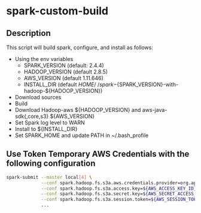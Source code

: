 # spark-custom-build
## Description
This script will build spark, configure, and install as follows:
- Using the env variables 
  * SPARK_VERSION (default: 2.4.4)
  * HADOOP_VERSION (default 2.8.5)
  * AWS_VERSION (default 1.11.646)
  * INSTALL_DIR (default $HOME/~/spark-${SPARK_VERSION}-with-hadoop-${HADOOP_VERSION})
- Download sources
- Build
- Download Hadoop-aws ${HADOOP_VERSION} and aws-java-sdk{,core,s3} ${AWS_VERSION}
- Set Spark log level to WARN
- Install to ${INSTALL_DIR}
- Set SPARK_HOME and update PATH in ~/.bash_profile

## Use Token Temporary AWS Credentials with the following configuration
```bash
spark-submit --master local[4] \
             --conf spark.hadoop.fs.s3a.aws.credentials.provider=org.apache.hadoop.fs.s3a.TemporaryAWSCredentialsProvider \
             --conf spark.hadoop.fs.s3a.access.key=${AWS_ACCESS_KEY_ID} \
             --conf spark.hadoop.fs.s3a.secret.key=${AWS_SECRET_ACCESS_KEY} \
             --conf spark.hadoop.fs.s3a.session.token=${AWS_SESSION_TOKEN} \
             ...
```
